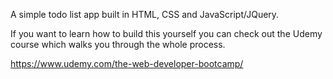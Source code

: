 A simple todo list app built in HTML, CSS and JavaScript/JQuery.

If you want to learn how to build this yourself you can check out the Udemy course which walks you through the whole process.

https://www.udemy.com/the-web-developer-bootcamp/
